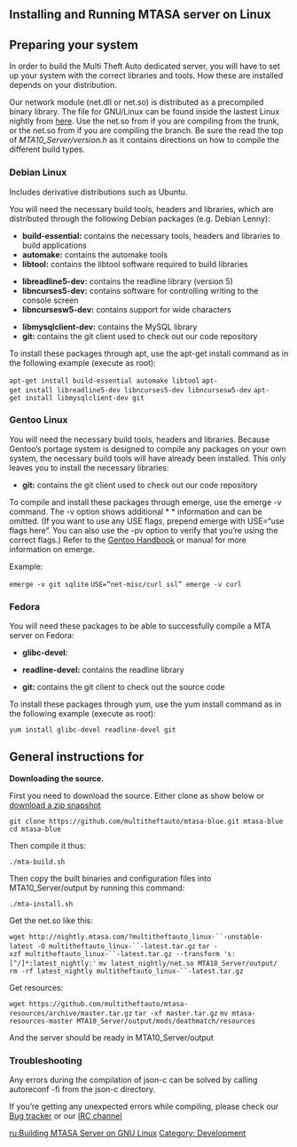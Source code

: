 Installing and Running MTASA server on Linux
--------------------------------------------

Preparing your system
---------------------

In order to build the Multi Theft Auto dedicated server, you will have to set up your system with the correct libraries and tools. How these are installed depends on your distribution.

Our network module (net.dll or net.so) is distributed as a precompiled binary library. The file for GNU/Linux can be found inside the lastest Linux nightly from [here](http://nightly.mtasa.com/). Use the net.so from if you are compiling from the trunk, or the net.so from if you are compiling the branch. Be sure the read the top of *MTA10\_Server/version.h* as it contains directions on how to compile the different build types.

### Debian Linux

Includes derivative distributions such as Ubuntu.

You will need the necessary build tools, headers and libraries, which are distributed through the following Debian packages (e.g. Debian Lenny):

-   **build-essential:** contains the necessary tools, headers and libraries to build applications
-   **automake:** contains the automake tools
-   **libtool:** contains the libtool software required to build libraries

<!-- -->

-   **libreadline5-dev:** contains the readline library (version 5)
-   **libncurses5-dev:** contains software for controlling writing to the console screen
-   **libncursesw5-dev:** contains support for wide characters

<!-- -->

-   **libmysqlclient-dev:** contains the MySQL library
-   **git:** contains the git client used to check out our code repository

To install these packages through apt, use the apt-get install <package list> command as in the following example (execute as root):

`apt-get install build-essential automake libtool`
`apt-get install libreadline5-dev libncurses5-dev libncursesw5-dev`
`apt-get install libmysqlclient-dev git `

### Gentoo Linux

You will need the necessary build tools, headers and libraries. Because Gentoo’s portage system is designed to compile any packages on your own system, the necessary build tools will have already been installed. This only leaves you to install the necessary libraries:

-   **git:** contains the git client used to check out our code repository

To compile and install these packages through emerge, use the emerge -v <package list> command. The -v option shows additional \* \* information and can be omitted. (If you want to use any USE flags, prepend emerge with USE=“use flags here”. You can also use the -pv option to verify that you’re using the correct flags.) Refer to the [Gentoo Handbook](http://www.gentoo.org/doc/en/handbook/handbook-x86.xml?part=2&chap=1) or manual for more information on emerge.

Example:

`emerge -v git sqlite`
`USE=“net-misc/curl ssl” emerge -v curl`

### Fedora

You will need these packages to be able to successfully compile a MTA server on Fedora:

-   **glibc-devel:**

<!-- -->

-   **readline-devel:** contains the readline library

<!-- -->

-   **git:** contains the git client to check out the source code

To install these packages through yum, use the yum install <package list> command as in the following example (execute as root):

`yum install glibc-devel readline-devel git`

General instructions for 
-------------------------

**Downloading the source.**

First you need to download the source. Either clone as show below or [download a zip snapshot](https://github.com/multitheftauto/mtasa-blue/archive/master.zip)

`git clone https://github.com/multitheftauto/mtasa-blue.git mtasa-blue`
`cd mtasa-blue`

Then compile it thus:

`./mta-build.sh`

Then copy the built binaries and configuration files into MTA10\_Server/output by running this command:

`./mta-install.sh`

Get the net.so like this:

`wget http://nightly.mtasa.com/?multitheftauto_linux-``-unstable-latest -O multitheftauto_linux-``-latest.tar.gz`
`tar -xzf multitheftauto_linux-``-latest.tar.gz --transform 's:[^/]*:latest_nightly:'`
`mv latest_nightly/net.so MTA10_Server/output/`
`rm -rf latest_nightly multitheftauto_linux-``-latest.tar.gz`

Get resources:

`wget https://github.com/multitheftauto/mtasa-resources/archive/master.tar.gz`
`tar -xf master.tar.gz`
`mv mtasa-resources-master MTA10_Server/output/mods/deathmatch/resources`

And the server should be ready in MTA10\_Server/output

### **Troubleshooting**

Any errors during the compilation of json-c can be solved by calling autoreconf -fi from the json-c directory.

If you’re getting any unexpected errors while compiling, please check our [Bug tracker](http://bugs.mtasa.com/) or our [IRC channel](irc://irc.multitheftauto.com/)

[ru:Building MTASA Server on GNU Linux](/ru:Building_MTASA_Server_on_GNU_Linux.md "wikilink") [Category: Development](/Category:_Development.md "wikilink")
